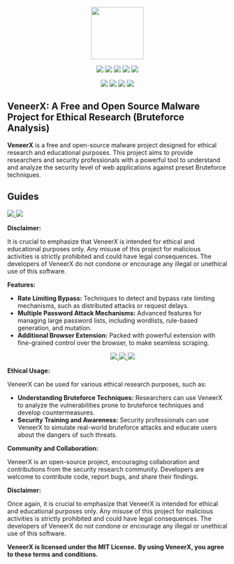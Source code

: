 <p align="center">
  <img height="120" src="image/veneerx_generated_by_gemini.png">
</p>
<p align="center">
  <img src="https://img.shields.io/badge/version-1.0-green?style=for-the-badge">
  <img src="https://img.shields.io/github/license/pulse-empire/VeneerX?style=for-the-badge&color=darkgreen">
  <img src="https://img.shields.io/github/stars/pulse-empire/VeneerX?style=for-the-badge&color=teal">
  <img src="https://img.shields.io/github/forks/pulse-empire/VeneerX?style=for-the-badge&color=cyan">
  <img src="https://img.shields.io/github/issues/pulse-empire/VeneerX?style=for-the-badge&color=red">
</p>
<p align="center">
  <img src="https://img.shields.io/badge/Author-nemesis--guy-blue?style=flat-square">
  <img src="https://img.shields.io/badge/Open%20Source-Yes-darkgreen?style=flat-square">
  <img src="https://img.shields.io/badge/Maintained%3F-Yes-lightblue?style=flat-square">
  <img src="https://img.shields.io/badge/Written%20In-Javascript-darkcyan?style=flat-square">
</p>

## VeneerX: A Free and Open Source Malware Project for Ethical Research (Bruteforce Analysis)

**VeneerX** is a free and open-source malware project designed for ethical research and educational purposes. This project aims to provide researchers and security professionals with a powerful tool to understand and analyze the security level of web applications against preset Bruteforce techniques.

## Guides
<a href="https://github.com/pulse-empire/VeneerX/blob/main/InstallationGuide.md">
  <img src="https://img.shields.io/badge/HOW_TO_INSTALL-teal?style=for-the-badge&logo=website">
</a>
<a href="https://nemesisguy.onrender.com/blog/how_to_hack_anyone_using_spyware.html">
  <img src="https://img.shields.io/badge/HOW_TO_USE-teal?style=for-the-badge&logo=website">
</a>

**Disclaimer:**

It is crucial to emphasize that VeneerX is intended for ethical and educational purposes only. Any misuse of this project for malicious activities is strictly prohibited and could have legal consequences. The developers of VeneerX do not condone or encourage any illegal or unethical use of this software.

**Features:**

* **Rate Limiting Bypass:** Techniques to detect and bypass rate limiting mechanisms, such as distributed attacks or request delays.
* **Multiple Password Attack Mechanisms:** Advanced features for managing large password lists, including wordlists, rule-based generation, and mutation.
* **Additional Browser Extension:** Packed with powerful extension with fine-grained control over the browser, to make seamless scraping.
    <p align="center">
      <a href="https://nemesisguy.onrender.com/blog/how_to_hack_anyone_using_spyware.html">
        <img src="https://img.shields.io/badge/Tutorial_Page-teal?style=for-the-badge&logo=website">
        <img src="https://img.shields.io/badge/YouTube_Video_Link-red?style=for-the-badge&logo=youtube">
      </a>
      <a href="https://nemesisguy.onrender.com/blog/how_to_hack_anyone_using_spyware.html">
        <img src="https://img.shields.io/badge/TikTok_Video_Link-grey?style=for-the-badge&logo=tiktok">
      </a>
    </p>

**Ethical Usage:**

VeneerX can be used for various ethical research purposes, such as:

* **Understanding Bruteforce Techniques:** Researchers can use VeneerX to analyze the vulnerabilities prone to bruteforce techniques and develop countermeasures.
* **Security Training and Awareness:** Security professionals can use VeneerX to simulate real-world bruteforce attacks and educate users about the dangers of such threats.

**Community and Collaboration:**

VeneerX is an open-source project, encouraging collaboration and contributions from the security research community. Developers are welcome to contribute code, report bugs, and share their findings.

**Disclaimer:**

Once again, it is crucial to emphasize that VeneerX is intended for ethical and educational purposes only. Any misuse of this project for malicious activities is strictly prohibited and could have legal consequences. The developers of VeneerX do not condone or encourage any illegal or unethical use of this software.

**VeneerX is licensed under the MIT License.**
**By using VeneerX, you agree to these terms and conditions.**
